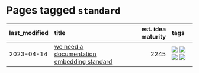 # Pages tagged `standard`

|last_modified|title|est. idea maturity|tags
|:---|:---|---:|:---|
|2023-04-14|[we need a documentation embedding standard](../doc-embed-standard.md)|2245|[![](https://img.shields.io/badge/tag-accessibility-76bb24)](../tags/accessibility.md) [![](https://img.shields.io/badge/tag-documentation-2229ca)](../tags/documentation.md) [![](https://img.shields.io/badge/tag-standard-3b815)](../tags/standard.md) [![](https://img.shields.io/badge/tag-tooling-c6963e)](../tags/tooling.md)|